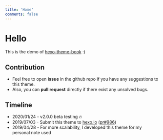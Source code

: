```yaml
---
title: 'Home'
comments: false
---
```


<script async defer src="https://buttons.github.io/buttons.js"></script>

# Hello

This is the demo of [hexo-theme-book](https://github.com/kaiiiz/hexo-theme-book) :)

## Contribution

* Feel free to open **issue** in the github repo if you have any suggestions to this theme.
* Also, you can **pull request** directly if there exist any unsolved bugs.

## Timeline

* 2020/01/24 - v2.0.0 beta testing :fire:
* 2019/07/03 - Submit this theme to [hexo.io](https://hexo.io/themes/) ([pr#986](https://github.com/hexojs/site/pull/986))
* 2019/04/28 - For more scalability, I developed this theme for my personal note used